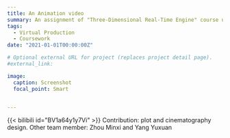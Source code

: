 ```yaml
---
title: An Animation video
summary: An assignment of "Three-Dimensional Real-Time Engine" course using Unreal Engine.
tags:
  - Virtual Production
  - Coursework
date: "2021-01-01T00:00:00Z"

# Optional external URL for project (replaces project detail page).
#external_link: 

image:
  caption: Screenshot
  focal_point: Smart


---
```

{{< bilibili id="BV1a64y1y7Vi" >}}
Contribution: plot and cinematography design.
Other team member: Zhou Minxi and Yang Yuxuan